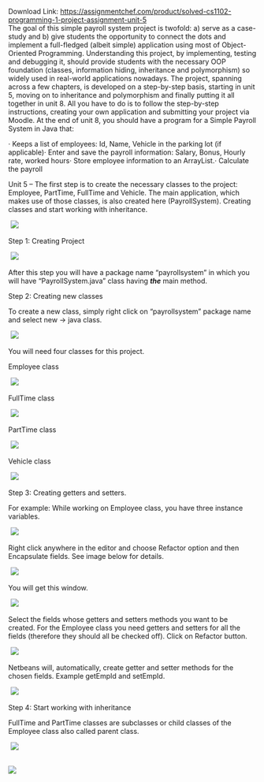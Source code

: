 Download Link: https://assignmentchef.com/product/solved-cs1102-programming-1-project-assignment-unit-5
<br>
The goal of this simple payroll system project is twofold: a) serve as a case-study and b) give students the opportunity to connect the dots and implement a full-fledged (albeit simple) application using most of Object-Oriented Programming. Understanding this project, by implementing, testing and debugging it, should provide students with the necessary OOP foundation (classes, information hiding, inheritance and polymorphism) so widely used in real-world applications nowadays. The project, spanning across a few chapters, is developed on a step-by-step basis, starting in unit 5, moving on to inheritance and polymorphism and finally putting it all together in unit 8. All you have to do is to follow the step-by-step instructions, creating your own application and submitting your project via Moodle. At the end of unit 8, you should have a program for a Simple Payroll System in Java that:

·         Keeps a list of employees: Id, Name, Vehicle in the parking lot (if applicable)·         Enter and save the payroll information: Salary, Bonus, Hourly rate, worked hours·         Store employee information to an ArrayList.·         Calculate the payroll

Unit 5 – The first step is to create the necessary classes to the project: Employee, PartTime, FullTime and Vehicle. The main application, which makes use of those classes, is also created here (PayrollSystem). Creating classes and start working with inheritance.

<img decoding="async" data-recalc-dims="1" data-src="https://i0.wp.com/www.ankitcodinghub.com/wp-content/uploads/2019/05/325.png?w=980&amp;ssl=1" class="lazyload" src="data:image/gif;base64,R0lGODlhAQABAAAAACH5BAEKAAEALAAAAAABAAEAAAICTAEAOw==">

 <noscript>

  <img decoding="async" src="https://i0.wp.com/www.ankitcodinghub.com/wp-content/uploads/2019/05/325.png?w=980&amp;ssl=1" data-recalc-dims="1">

 </noscript>Step 1: Creating Project

<img decoding="async" data-recalc-dims="1" data-src="https://i0.wp.com/www.ankitcodinghub.com/wp-content/uploads/2019/05/132.png?w=980&amp;ssl=1" class="lazyload" src="data:image/gif;base64,R0lGODlhAQABAAAAACH5BAEKAAEALAAAAAABAAEAAAICTAEAOw==">

 <noscript>

  <img decoding="async" src="https://i0.wp.com/www.ankitcodinghub.com/wp-content/uploads/2019/05/132.png?w=980&amp;ssl=1" data-recalc-dims="1">

 </noscript>After this step you will have a package name “payrollsystem” in which you will have “PayrollSystem.java” class having <em><strong>the</strong></em> main method.

Step 2: Creating new classes

To create a new class, simply right click on “payrollsystem” package name and select new -&gt; java class.

<img decoding="async" data-recalc-dims="1" data-src="https://i0.wp.com/www.ankitcodinghub.com/wp-content/uploads/2019/05/658.png?w=980&amp;ssl=1" class="lazyload" src="data:image/gif;base64,R0lGODlhAQABAAAAACH5BAEKAAEALAAAAAABAAEAAAICTAEAOw==">

 <noscript>

  <img decoding="async" src="https://i0.wp.com/www.ankitcodinghub.com/wp-content/uploads/2019/05/658.png?w=980&amp;ssl=1" data-recalc-dims="1">

 </noscript>You will need four classes for this project.

Employee class

<img decoding="async" data-recalc-dims="1" data-src="https://i0.wp.com/www.ankitcodinghub.com/wp-content/uploads/2019/05/767.png?w=980&amp;ssl=1" class="lazyload" src="data:image/gif;base64,R0lGODlhAQABAAAAACH5BAEKAAEALAAAAAABAAEAAAICTAEAOw==">

 <noscript>

  <img decoding="async" src="https://i0.wp.com/www.ankitcodinghub.com/wp-content/uploads/2019/05/767.png?w=980&amp;ssl=1" data-recalc-dims="1">

 </noscript>FullTime class

<img decoding="async" data-recalc-dims="1" data-src="https://i0.wp.com/www.ankitcodinghub.com/wp-content/uploads/2019/05/440.png?w=980&amp;ssl=1" class="lazyload" src="data:image/gif;base64,R0lGODlhAQABAAAAACH5BAEKAAEALAAAAAABAAEAAAICTAEAOw==">

 <noscript>

  <img decoding="async" src="https://i0.wp.com/www.ankitcodinghub.com/wp-content/uploads/2019/05/440.png?w=980&amp;ssl=1" data-recalc-dims="1">

 </noscript>PartTime class

<img decoding="async" data-recalc-dims="1" data-src="https://i0.wp.com/www.ankitcodinghub.com/wp-content/uploads/2019/05/114.png?w=980&amp;ssl=1" class="lazyload" src="data:image/gif;base64,R0lGODlhAQABAAAAACH5BAEKAAEALAAAAAABAAEAAAICTAEAOw==">

 <noscript>

  <img decoding="async" src="https://i0.wp.com/www.ankitcodinghub.com/wp-content/uploads/2019/05/114.png?w=980&amp;ssl=1" data-recalc-dims="1">

 </noscript>Vehicle class

<img decoding="async" data-recalc-dims="1" data-src="https://i0.wp.com/www.ankitcodinghub.com/wp-content/uploads/2019/05/676.png?w=980&amp;ssl=1" class="lazyload" src="data:image/gif;base64,R0lGODlhAQABAAAAACH5BAEKAAEALAAAAAABAAEAAAICTAEAOw==">

 <noscript>

  <img decoding="async" src="https://i0.wp.com/www.ankitcodinghub.com/wp-content/uploads/2019/05/676.png?w=980&amp;ssl=1" data-recalc-dims="1">

 </noscript>Step 3: Creating getters and setters.

For example: While working on Employee class, you have three instance variables.

<img decoding="async" data-recalc-dims="1" data-src="https://i0.wp.com/www.ankitcodinghub.com/wp-content/uploads/2019/05/584.png?w=980&amp;ssl=1" class="lazyload" src="data:image/gif;base64,R0lGODlhAQABAAAAACH5BAEKAAEALAAAAAABAAEAAAICTAEAOw==">

 <noscript>

  <img decoding="async" src="https://i0.wp.com/www.ankitcodinghub.com/wp-content/uploads/2019/05/584.png?w=980&amp;ssl=1" data-recalc-dims="1">

 </noscript>Right click anywhere in the editor and choose Refactor option and then Encapsulate fields. See image below for details.

<img decoding="async" data-recalc-dims="1" data-src="https://i0.wp.com/www.ankitcodinghub.com/wp-content/uploads/2019/05/931.png?w=980&amp;ssl=1" class="lazyload" src="data:image/gif;base64,R0lGODlhAQABAAAAACH5BAEKAAEALAAAAAABAAEAAAICTAEAOw==">

 <noscript>

  <img decoding="async" src="https://i0.wp.com/www.ankitcodinghub.com/wp-content/uploads/2019/05/931.png?w=980&amp;ssl=1" data-recalc-dims="1">

 </noscript>You will get this window.

<img decoding="async" data-recalc-dims="1" data-src="https://i0.wp.com/www.ankitcodinghub.com/wp-content/uploads/2019/05/483.png?w=980&amp;ssl=1" class="lazyload" src="data:image/gif;base64,R0lGODlhAQABAAAAACH5BAEKAAEALAAAAAABAAEAAAICTAEAOw==">

 <noscript>

  <img decoding="async" src="https://i0.wp.com/www.ankitcodinghub.com/wp-content/uploads/2019/05/483.png?w=980&amp;ssl=1" data-recalc-dims="1">

 </noscript>Select the fields whose getters and setters methods you want to be created. For the Employee class you need getters and setters for all the fields (therefore they should all be checked off). Click on Refactor button.

<img decoding="async" data-recalc-dims="1" data-src="https://i0.wp.com/www.ankitcodinghub.com/wp-content/uploads/2019/05/902.png?w=980&amp;ssl=1" class="lazyload" src="data:image/gif;base64,R0lGODlhAQABAAAAACH5BAEKAAEALAAAAAABAAEAAAICTAEAOw==">

 <noscript>

  <img decoding="async" src="https://i0.wp.com/www.ankitcodinghub.com/wp-content/uploads/2019/05/902.png?w=980&amp;ssl=1" data-recalc-dims="1">

 </noscript>Netbeans will, automatically, create getter and setter methods for the chosen fields. Example getEmpId and setEmpId.

<img decoding="async" data-recalc-dims="1" data-src="https://i0.wp.com/www.ankitcodinghub.com/wp-content/uploads/2019/05/365.png?w=980&amp;ssl=1" class="lazyload" src="data:image/gif;base64,R0lGODlhAQABAAAAACH5BAEKAAEALAAAAAABAAEAAAICTAEAOw==">

 <noscript>

  <img decoding="async" src="https://i0.wp.com/www.ankitcodinghub.com/wp-content/uploads/2019/05/365.png?w=980&amp;ssl=1" data-recalc-dims="1">

 </noscript>Step 4: Start working with inheritance

FullTime and PartTime classes are subclasses or child classes of the Employee class also called parent class.

<img decoding="async" data-recalc-dims="1" data-src="https://i0.wp.com/www.ankitcodinghub.com/wp-content/uploads/2019/05/963.png?w=980&amp;ssl=1" class="lazyload" src="data:image/gif;base64,R0lGODlhAQABAAAAACH5BAEKAAEALAAAAAABAAEAAAICTAEAOw==">

 <noscript>

  <img decoding="async" src="https://i0.wp.com/www.ankitcodinghub.com/wp-content/uploads/2019/05/963.png?w=980&amp;ssl=1" data-recalc-dims="1">

 </noscript><img decoding="async" data-recalc-dims="1" data-src="https://i0.wp.com/www.ankitcodinghub.com/wp-content/uploads/2019/05/724.png?w=980&amp;ssl=1" class="lazyload" src="data:image/gif;base64,R0lGODlhAQABAAAAACH5BAEKAAEALAAAAAABAAEAAAICTAEAOw==">

 <noscript>

  <img decoding="async" src="https://i0.wp.com/www.ankitcodinghub.com/wp-content/uploads/2019/05/724.png?w=980&amp;ssl=1" data-recalc-dims="1">

 </noscript>